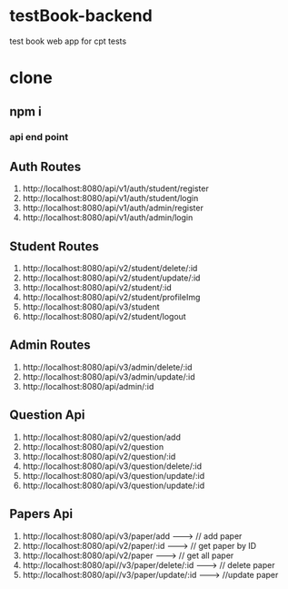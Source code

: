 # testBook-backend
test book web app for cpt tests

# clone
## npm i

### api end point


## Auth Routes
1. http://localhost:8080/api/v1/auth/student/register 
2.  http://localhost:8080/api/v1/auth/student/login
3. http://localhost:8080/api/v1/auth/admin/register
4. http://localhost:8080/api/v1/auth/admin/login

## Student Routes
1.  http://localhost:8080/api/v2/student/delete/:id
2.  http://localhost:8080/api/v2/student/update/:id
3.  http://localhost:8080/api/v2/student/:id
4.  http://localhost:8080/api/v2/student/profileImg
4.  http://localhost:8080/api/v3/student
5.  http://localhost:8080/api/v2/student/logout


## Admin Routes 
1. http://localhost:8080/api/v3/admin/delete/:id
2. http://localhost:8080/api/v3/admin/update/:id
3. http://localhost:8080/api/admin/:id

## Question Api
1. http://localhost:8080/api/v2/question/add
2. http://localhost:8080/api/v2/question
3. http://localhost:8080/api/v2/question/:id
4. http://localhost:8080/api/v3/question/delete/:id
5. http://localhost:8080/api/v3/question/update/:id
6. http://localhost:8080/api/v3/question/update/:id


## Papers Api 
1.  http://localhost:8080/api/v3/paper/add  ---> // add paper
2.    http://localhost:8080/api/v2/paper/:id ---> // get paper by ID 
3.    http://localhost:8080/api/v2/paper   ---> // get all paper
4.   http://localhost:8080/api//v3/paper/delete/:id ---> // delete paper
5.   http://localhost:8080/api//v3/paper/update/:id ---> //update paper